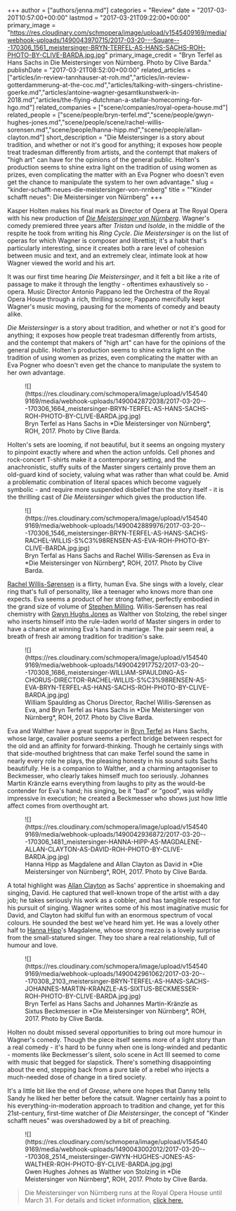 +++
author = ["authors/jenna.md"]
categories = "Review"
date = "2017-03-20T10:57:00+00:00"
lastmod = "2017-03-21T09:22:00+00:00"
primary_image = "https://res.cloudinary.com/schmopera/image/upload/v1545409169/media/webhook-uploads/1490043970715/2017-03-20---Square---170306_1561_meistersinger-BRYN-TERFEL-AS-HANS-SACHS-ROH-PHOTO-BY-CLIVE-BARDA.jpg.jpg"
primary_image_credit = "Bryn Terfel as Hans Sachs in Die Meistersinger von Nürnberg. Photo by Clive Barda."
publishDate = "2017-03-21T08:52:00+00:00"
related_articles = ["articles/in-review-tannhauser-at-roh.md","articles/in-review-gotterdammerung-at-the-coc.md","articles/talking-with-singers-christine-goerke.md","articles/antoine-wagner-gesamtkunstwerk-in-2018.md","articles/the-flying-dutchman-a-stellar-homecoming-for-hgo.md"]
related_companies = ["scene/companies/royal-opera-house.md"]
related_people = ["scene/people/bryn-terfel.md","scene/people/gwyn-hughes-jones.md","scene/people/scene/rachel-willis-sorensen.md","scene/people/hanna-hipp.md","scene/people/allan-clayton.md"]
short_description = "Die Meistersinger is a story about tradition, and whether or not it&#039;s good for anything; it exposes how people treat tradesman differently from artists, and the contempt that makers of &quot;high art&quot; can have for the opinions of the general public. Holten&#039;s production seems to shine extra light on the tradition of using women as prizes, even complicating the matter with an Eva Pogner who doesn&#039;t even get the chance to manipulate the system to her own advantage."
slug = "kinder-schafft-neues-die-meistersinger-von-nrnberg"
title = "&quot;Kinder schafft neues&quot;: Die Meistersinger von Nürnberg"
+++

Kasper Holten makes his final mark as Director of Opera at The Royal Opera with his new production of [*Die Meistersinger von Nürnberg*](http://www.roh.org.uk/productions/die-meistersinger-von-nurnberg-by-kasper-holten). Wagner's comedy premiered three years after *Tristan und Isolde*, in the middle of the respite he took from writing his *Ring Cycle*. *Die Meistersinger* is on the list of operas for which Wagner is composer and librettist; it's a habit that's particularly interesting, since it creates both a rare level of cohesion between music and text, and an extremely clear, intimate look at how Wagner viewed the world and his art.

It was our first time hearing *Die Meistersinger*, and it felt a bit like a rite of passage to make it through the lengthy - oftentimes exhaustively so - opera. Music Director Antonio Pappano led the Orchestra of the Royal Opera House through a rich, thrilling score; Pappano mercifully kept Wagner's music moving, pausing for the moments of comedy and beauty alike.

*Die Meistersinger* is a story about tradition, and whether or not it's good for anything; it exposes how people treat tradesman differently from artists, and the contempt that makers of "high art" can have for the opinions of the general public. Holten's production seems to shine extra light on the tradition of using women as prizes, even complicating the matter with an Eva Pogner who doesn't even get the chance to manipulate the system to her own advantage.

<figure data-type="image">![](https://res.cloudinary.com/schmopera/image/upload/v1545409169/media/webhook-uploads/1490042872038/2017-03-20---170306_1664_meistersinger-BRYN-TERFEL-AS-HANS-SACHS-ROH-PHOTO-BY-CLIVE-BARDA.jpg.jpg)
<figcaption>Bryn Terfel as Hans Sachs in *Die Meistersinger von Nürnberg*, ROH, 2017. Photo by Clive Barda.</figcaption>
</figure>

Holten's sets are looming, if not beautiful, but it seems an ongoing mystery to pinpoint exactly where and when the action unfolds. Cell phones and rock-concert T-shirts make it a contemporary setting, and the anachronistic, stuffy suits of the Master singers certainly prove them an old-guard kind of society, valuing what was rather than what could be. Amid a problematic combination of literal spaces which become vaguely symbolic - and require more suspended disbelief than the story itself - it is the thrilling cast of *Die Meistersinger* which gives the production life. 

<figure data-type="image">![](https://res.cloudinary.com/schmopera/image/upload/v1545409169/media/webhook-uploads/1490042889976/2017-03-20---170306_1546_meistersinger-BRYN-TERFEL-AS-HANS-SACHS-RACHEL-WILLIS-S%C3%98RENSEN-AS-EVA-ROH-PHOTO-BY-CLIVE-BARDA.jpg.jpg)
<figcaption>Bryn Terfal as Hans Sachs and Rachel Willis-Sørensen as Eva in *Die Meistersinger von Nürnberg*, ROH, 2017. Photo by Clive Barda.</figcaption>
</figure>

[Rachel Willis-Sørensen](/scene/people/rachel-willis-sorensen/) is a flirty, human Eva. She sings with a lovely, clear ring that's full of personality, like a teenager who knows more than one expects. Eva seems a product of her strong father, perfectly embodied in the grand size of volume of [Stephen Milling](/scene/people/stephen-milling/). Willis-Sørensen has real chemistry with [Gwyn Hughs Jones](/scene/people/gwyn-hughes-jones/) as Walther von Stolzing, the rebel singer who inserts himself into the rule-laden world of Master singers in order to have a chance at winning Eva's hand in marriage. The pair seem real, a breath of fresh air among tradition for tradition's sake. 

<figure data-type="image">![](https://res.cloudinary.com/schmopera/image/upload/v1545409169/media/webhook-uploads/1490042917752/2017-03-20---170308_1686_meistersinger-WILLIAM-SPAULDING-AS-CHORUS-DIRECTOR-RACHEL-WILLIS-S%C3%98RENSEN-AS-EVA-BRYN-TERFEL-AS-HANS-SACHS-ROH-PHOTO-BY-CLIVE-BARDA.jpg.jpg)
<figcaption>William Spaulding as Chorus Director, Rachel Willis-Sørensen as Eva, and Bryn Terfel as Hans Sachs in *Die Meistersinger von Nürnberg*, ROH, 2017. Photo by Clive Barda.</figcaption>
</figure>

Eva and Walther have a great supporter in [Bryn Terfel](/scene/people/bryn-terfel/) as Hans Sachs, whose large, cavalier posture seems a perfect bridge between respect for the old and an affinity for forward-thinking. Though he certainly sings with that side-mouthed brightness that can make Terfel sound the same in nearly every role he plays, the pleasing honesty in his sound suits Sachs beautifully. He is a companion to Walther, and a charming antagoniser to Beckmesser, who clearly takes himself much too seriously. Johannes Martin Kränzle earns everything from laughs to pity as the would-be contender for Eva's hand; his singing, be it "bad" or "good", was wildly impressive in execution; he created a Beckmesser who shows just how little affect comes from overthought art.

<figure data-type="image">![](https://res.cloudinary.com/schmopera/image/upload/v1545409169/media/webhook-uploads/1490042936872/2017-03-20---170306_1481_meistersinger-HANNA-HIPP-AS-MAGDALENE-ALLAN-CLAYTON-AS-DAVID-ROH-PHOTO-BY-CLIVE-BARDA.jpg.jpg)
<figcaption>Hanna Hipp as Magdalene and Allan Clayton as David in *Die Meistersinger von Nürnberg*, ROH, 2017. Photo by Clive Barda.</figcaption>
</figure>

A total highlight was [Allan Clayton](/scene/people/allan-clayton/) as Sachs' apprentice in shoemaking and singing, David. He captured that well-known trope of the artist with a day job; he takes seriously his work as a cobbler, and has tangible respect for his pursuit of singing. Wagner writes some of his most imaginative music for David, and Clayton had skilful fun with an enormous spectrum of vocal colours. He sounded the best we've heard him yet. He was a lovely other half to [Hanna Hipp](/scene/people/hanna-hipp/)'s Magdalene, whose strong mezzo is a lovely surprise from the small-statured singer. They too share a real relationship, full of humour and love.

<figure data-type="image">![](https://res.cloudinary.com/schmopera/image/upload/v1545409169/media/webhook-uploads/1490042961062/2017-03-20---170308_2103_meistersinger-BRYN-TERFEL-AS-HANS-SACHS-JOHANNES-MARTIN-KRANZLE-AS-SIXTUS-BECKMESSER-ROH-PHOTO-BY-CLIVE-BARDA.jpg.jpg)
<figcaption>Bryn Terfel as Hans Sachs and Johannes Martin-Kränzle as Sixtus Beckmesser in *Die Meistersinger von Nürnberg*, ROH, 2017. Photo by Clive Barda.</figcaption>
</figure>

Holten no doubt missed several opportunities to bring out more humour in Wagner's comedy. Though the piece itself seems more of a light story than a real comedy - it's hard to be funny when one is long-winded and pedantic - moments like Beckmesser's silent, solo scene in Act III seemed to come with music that begged for slapstick. There's something disappointing about the end, stepping back from a pure tale of a rebel who injects a much-needed dose of change in a tired society. 

It's a little bit like the end of *Grease*, where one hopes that Danny tells Sandy he liked her better before the catsuit. Wagner certainly has a point to his everything-in-moderation approach to tradition and change, yet for this 21st-century, first-time watcher of *Die Meistersinger*, the concept of "Kinder schafft neues" was overshadowed by a bit of preaching.

<figure data-type="image">![](https://res.cloudinary.com/schmopera/image/upload/v1545409169/media/webhook-uploads/1490043002012/2017-03-20---170308_2514_meistersinger-GWYN-HUGHES-JONES-AS-WALTHER-ROH-PHOTO-BY-CLIVE-BARDA.jpg.jpg)
<figcaption>Gwen Hughes Johnes as Walther von Stolzing in *Die Meistersinger von Nürnberg*, ROH, 2017. Photo by Clive Barda.</figcaption>
</figure>

>Die Meistersinger von Nürnberg runs at the Royal Opera House until March 31. For details and ticket information, [click here.](http://www.roh.org.uk/productions/die-meistersinger-von-nurnberg-by-kasper-holten)
